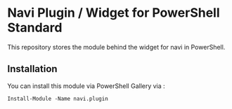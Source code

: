 # Navi Plugin / Widget for PowerShell Standard

This repository stores the module behind the widget for navi in PowerShell.

## Installation

You can install this module via PowerShell Gallery via :

```pwsh
Install-Module -Name navi.plugin
```
